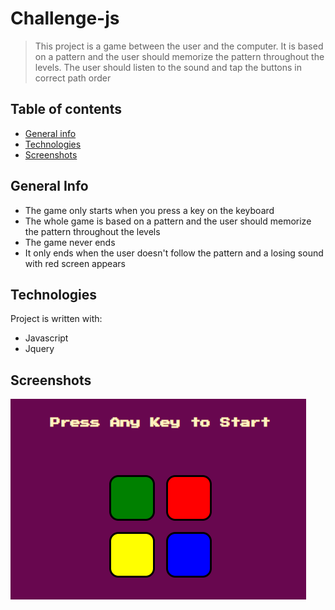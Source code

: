 # Challenge-js
> This project is a game between the user and the computer. It is based on a pattern and the user should memorize the pattern throughout the levels. The user should listen to the sound and tap the buttons in correct path order 

## Table of contents
* [General info](#general-info)
* [Technologies](#technologies)
* [Screenshots](#screenshots)


## General Info
* The game only starts when you press a key on the keyboard
* The whole game is based on a pattern and the user should memorize the pattern throughout the levels
* The game never ends 
* It only ends when the user doesn't follow the pattern and a losing sound with red screen appears
 

## Technologies
Project is written with:
* Javascript
* Jquery


## Screenshots
![Example screenshot](./image/Capture.png)
<!-- If you have screenshots you'd like to share, include them here. -->